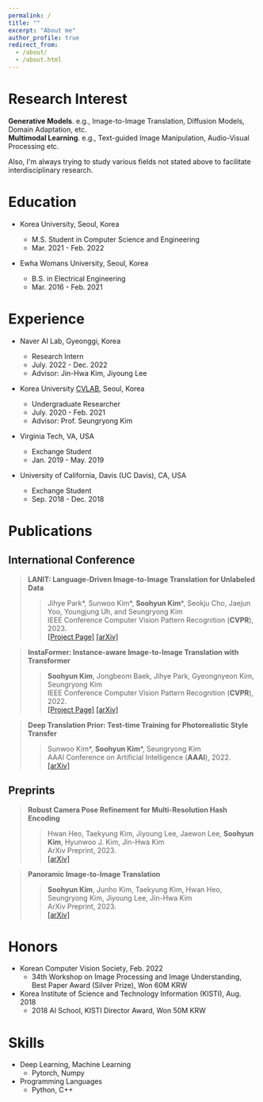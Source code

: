 ```yaml
---
permalink: /
title: ""
excerpt: "About me"
author_profile: true
redirect_from: 
  - /about/
  - /about.html
---
```

Research Interest
======
**Generative Models**. e.g., Image-to-Image Translation, Diffusion Models, Domain Adaptation, etc. <br>
**Multimodal Learning**. e.g., Text-guided Image Manipulation, Audio-Visual Processing etc. <br>


Also, I'm always trying to study various fields not stated above to facilitate interdisciplinary research.


Education
======

* Korea University, Seoul, Korea
  * M.S. Student in Computer Science and Engineering
  * Mar. 2021 - Feb. 2022

* Ewha Womans University, Seoul, Korea
  * B.S. in Electrical Engineering
  * Mar. 2016 - Feb. 2021

Experience
======
* Naver AI Lab, Gyeonggi, Korea
  * Research Intern
  * July. 2022 - Dec. 2022 
  * Advisor: Jin-Hwa Kim, Jiyoung Lee

* Korea University <a href="https://cvlab.korea.ac.kr">CVLAB</a>, Seoul, Korea
  * Undergraduate Researcher
  * July. 2020 - Feb. 2021
  * Advisor: Prof. Seungryong Kim

* Virginia Tech, VA, USA
  * Exchange Student
  * Jan. 2019 - May. 2019

* University of California, Davis (UC Davis), CA, USA
  * Exchange Student
  * Sep. 2018 - Dec. 2018

Publications
======

## International Conference

> <i style='font-style: normal;'>**LANIT: Language-Driven Image-to-Image Translation for Unlabeled Data**<br></i>
>> <i style='font-style: normal;'>Jihye Park\*, Sunwoo Kim\*, **Soohyun Kim**\*, Seokju Cho, Jaejun Yoo, Youngjung Uh, and Seungryong Kim<br></i>
>> <i style='font-style: normal;'>IEEE Conference Computer Vision Pattern Recognition (**CVPR**), 2023.<br></i>
>> <i style='font-style: normal;'><a href="https://ku-cvlab.github.io/LANIT/">[Project Page]</a> <a href="https://arxiv.org/abs/2208.14889">[arXiv]</a> 

> <i style='font-style: normal;'>**InstaFormer: Instance-aware Image-to-Image Translation with Transformer**<br></i>
>> <i style='font-style: normal;'>**Soohyun Kim**, Jongbeom Baek, Jihye Park, Gyeongnyeon Kim, Seungryong Kim<br></i>
>> <i style='font-style: normal;'>IEEE Conference Computer Vision Pattern Recognition (**CVPR**), 2022.<br></i>
>> <i style='font-style: normal;'><a href="https://ku-cvlab.github.io/InstaFormer/">[Project Page]</a> <a href="[https://arxiv.org/abs/2209.11047](https://arxiv.org/abs/2203.16248)">[arXiv]</a> 

> <i style='font-style: normal;'>**Deep Translation Prior: Test-time Training for Photorealistic Style Transfer**<br></i>
>> <i style='font-style: normal;'>Sunwoo Kim\*, **Soohyun Kim**\*, Seungryong Kim<br></i>
>> <i style='font-style: normal;'>AAAI Conference on Artificial Intelligence (**AAAI**), 2022.<br></i>
>> <i style='font-style: normal;'><a href="[https://arxiv.org/abs/2210.02689](https://arxiv.org/abs/2112.06150)">[arXiv]</a> 

## Preprints
> <i style='font-style: normal;'>**Robust Camera Pose Refinement for Multi-Resolution Hash Encoding**<br></i>
>> <i style='font-style: normal;'>Hwan Heo, Taekyung Kim, Jiyoung Lee, Jaewon Lee, **Soohyun Kim**, Hyunwoo J. Kim, Jin-Hwa Kim<br></i>
>> <i style='font-style: normal;'>ArXiv Preprint, 2023.<br></i>
>> <i style='font-style: normal;'><a href="https://arxiv.org/abs/2302.01571">[arXiv]</a>
  
> <i style='font-style: normal;'>**Panoramic Image-to-Image Translation**<br></i>
>> <i style='font-style: normal;'>**Soohyun Kim**, Junho Kim, Taekyung Kim, Hwan Heo, Seungryong Kim, Jiyoung Lee, Jin-Hwa Kim<br></i>
>> <i style='font-style: normal;'>ArXiv Preprint, 2023.<br></i>
>> <i style='font-style: normal;'><a href="https://arxiv.org/abs/2304">[arXiv]</a>
  
Honors
======
* Korean Computer Vision Society, Feb. 2022
  * 34th Workshop on Image Processing and Image Understanding, Best Paper Award (Silver Prize), Won 60M KRW 
* Korea Institute of Science and Technology Information (KISTI), Aug. 2018
  * 2018 AI School, KISTI Director Award, Won 50M KRW
  
Skills
======
* Deep Learning, Machine Learning
  * Pytorch, Numpy
* Programming Languages
  * Python, C++
